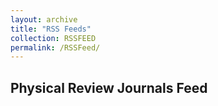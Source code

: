 ```yaml
---
layout: archive
title: "RSS Feeds"
collection: RSSFEED
permalink: /RSSFeed/
---
```

## Physical Review Journals Feed
<script src="//rss.bloople.net/?url=http%3A%2F%2Ffeeds.aps.org%2Frss%2Fallsuggestions.xml&limit=20&showtitle=false&type=js"></script>